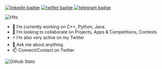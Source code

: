 [![linkedin badge](https://img.shields.io/badge/BrajBliss-30302f?style=flat&logo=linkedin)](https://www.linkedin.com/in/BrajBliss)
[![twitter badge](https://img.shields.io/badge/BrajBliss-30302f?style=flat&logo=twitter)](https://twitter.com/BrajBliss)
[![telegram badge](https://img.shields.io/badge/BrajBliss-30302f?style=flat&logo=telegram)](https://telegram.me/BrajBliss)


![Hits](https://hits.seeyoufarm.com/api/count/incr/badge.svg?url=https://github.com/vrindavan/)

- 🔭 I’m currently working on C++, Python, Java.
- 👯 I’m looking to collaborate on Projects, Apps & Competitions, Contests
- ⚡ I’m also very active on my Twitter
- 💬 Ask me about anything
- 📫 Connect/Contact on Twitter

![Github Stats](https://github-readme-stats.vercel.app/api?username=vrindavan&show_icons=true&title_color=fff&icon_color=79ff97&text_color=9f9f9f&bg_color=151515)
